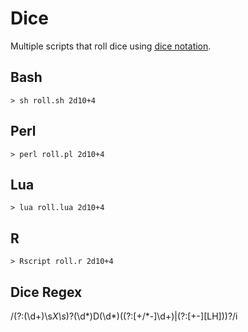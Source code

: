 # Dice

Multiple scripts that roll dice using [dice notation](https://en.wikipedia.org/wiki/Dice_notation).

## Bash

```
> sh roll.sh 2d10+4
```

## Perl

```
> perl roll.pl 2d10+4
```

## Lua

```
> lua roll.lua 2d10+4
```

## R

```
> Rscript roll.r 2d10+4
```

## Dice Regex

/(?:(\d+)\s*X\s*)?(\d*)D(\d*)((?:[+\/*-]\d+)|(?:[+-][LH]))?/i